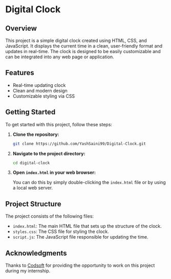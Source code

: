 # Digital Clock

## Overview

This project is a simple digital clock created using HTML, CSS, and JavaScript. It displays the current time in a clean, user-friendly format and updates in real-time. The clock is designed to be easily customizable and can be integrated into any web page or application.

## Features

- Real-time updating clock
- Clean and modern design
- Customizable styling via CSS

## Getting Started

To get started with this project, follow these steps:

1. **Clone the repository:**

   ```bash
   git clone https://github.com/YashSaini99/Digital-Clock.git
   ```

2. **Navigate to the project directory:**

   ```bash
   cd digital-clock
   ```

3. **Open `index.html` in your web browser:**

   You can do this by simply double-clicking the `index.html` file or by using a local web server.

## Project Structure

The project consists of the following files:

- `index.html`: The main HTML file that sets up the structure of the clock.
- `styles.css`: The CSS file for styling the clock.
- `script.js`: The JavaScript file responsible for updating the time.


## Acknowledgments

Thanks to [Codsoft](https://www.codsoft.com) for providing the opportunity to work on this project during my internship.
